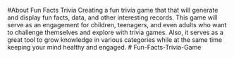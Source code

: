 #About Fun Facts Trivia 
Creating a fun trivia game that that will generate and display fun facts, data, and other interesting records.  This game will serve as an engagement for children, teenagers, and even adults who want to challenge themselves and explore with trivia games.  Also, it serves as a great tool to grow knowledge in various categories while at the same time keeping your mind healthy and engaged.  # Fun-Facts-Trivia-Game
